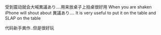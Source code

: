 受到震动就会大喊異議あり....用来放桌子上拍桌很好用
When you are shaken iPhone will shout about 異議あり.... It is very useful to put it on the table and SLAP on the table


代码新手粪作..但是很好玩
